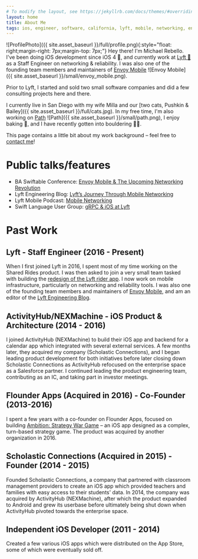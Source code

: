 ```yaml
---
# To modify the layout, see https://jekyllrb.com/docs/themes/#overriding-theme-defaults
layout: home
title: About Me
tags: ios, engineer, software, california, lyft, mobile, networking, envoy, app
---
```


![ProfilePhoto]({{ site.asset_baseurl }}/full/profile.png){:style="float: right;margin-right: 7px;margin-top: 7px;"}
Hey there! I'm Michael Rebello. I've been doing iOS development since iOS 4 📱,
and currently work at [Lyft 🚗](https://lyft.com) as a Staff Engineer on
networking & reliability. I was also one of the founding team members
and maintainers of [Envoy Mobile](https://github.com/lyft/envoy-mobile)
![Envoy Mobile]({{ site.asset_baseurl }}/small/envoy_mobile.png).

Prior to Lyft, I started and sold two small software companies and did a few
consulting projects here and there.

I currently live in San Diego with my wife Milla and our
[two cats, Pushkin & Bailey]({{ site.asset_baseurl }}/full/cats.jpg).
In my free time, I'm also working on [Path](https://www.pathapp.io)
![Path]({{ site.asset_baseurl }}/small/path.png),
I enjoy baking 🍪, and I have recently gotten into bouldering 🧗‍♂️.

This page contains a little bit about my work background – feel free to
[contact me](mailto:me@michaelrebello.com)!

# Public talks/features

- BA Swiftable Conference: [Envoy Mobile & The Upcoming Networking Revolution](https://www.youtube.com/watch?v=rMBrVfoQ7-g)
- Lyft Engineering Blog: [Lyft’s Journey Through Mobile Networking](https://eng.lyft.com/lyfts-journey-through-mobile-networking-d8e13c938166)
- Lyft Mobile Podcast: [Mobile Networking](https://lyftmobilepodcast.libsyn.com/mobile-networking)
- Swift Language User Group: [gRPC & iOS at Lyft](https://www.youtube.com/watch?v=Go3_72i8bjI&t=183s)

# Past Work

## Lyft - Staff Engineer (2016 - Present)

When I first joined Lyft in 2016, I spent most of my time working on the Shared Rides product.
I was then asked to join a very small team tasked with building the
[redesign of the Lyft rider app](https://techcrunch.com/2017/11/08/lyft-is-testing-a-new-rider-experience-with-a-small-percentage-of-users/).
I now work on mobile infrastructure, particularly on networking and reliability tools.
I was also one of the founding team members and maintainers of
[Envoy Mobile](https://github.com/lyft/envoy-mobile), and am an editor of the
[Lyft Engineering Blog](https://eng.lyft.com).

## ActivityHub/NEXMachine - iOS Product & Architecture (2014 - 2016)

I joined ActivityHub (NEXMachine) to build their iOS app and backend for a calendar app which integrated
with several external services. A few months later, they acquired my company (Scholastic Connections),
and I began leading product development for both initiatives before later closing down Scholastic Connections
as ActivityHub refocused on the enterprise space as a Salesforce partner.
I continued leading the product engineering team, contributing as an IC, and taking part in investor meetings.

## Flounder Apps (Acquired in 2016) - Co-Founder (2013-2016)

I spent a few years with a co-founder on Flounder Apps, focused on building
[Ambition: Strategy War Game](https://appadvice.com/app/ambition-strategy-war-game/850863885) – an iOS app
designed as a complex, turn-based strategy game.
The product was acquired by another organization in 2016.

## Scholastic Connections (Acquired in 2015) - Founder (2014 - 2015)

Founded Scholastic Connections, a company that partnered with classroom management providers to create an
iOS app which provided teachers and families with easy access to their students' data.
In 2014, the company was acquired by ActivityHub (NEXMachine), after which the product expanded to Android
and grew its userbase before ultimately being shut down when ActivityHub pivoted towards the enterprise space.

## Independent iOS Developer (2011 - 2014)

Created a few various iOS apps which were distributed on the App Store,
some of which were eventually sold off.
